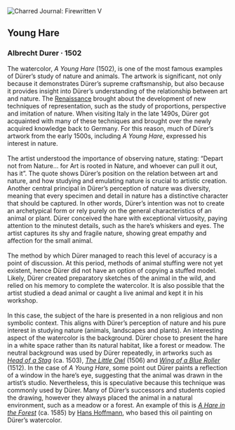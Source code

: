 <div class="artwork-of-the-day">
  <div class="container">
    <div class="img-wrapper">
      <img
        src="https://uploads7.wikiart.org/images/albrecht-durer/a-young-hare.jpg!Large.jpg"
        alt="Charred Journal: Firewritten V" />
    </div>
    <div class="artwork-detail">
      <div class="artwork-origin"> 
        <h2 class="artwork-name">Young Hare</h2>
        <h3 class="artist">
          Albrecht Durer
                    ·  1502
        </h3>
      </div>
      <p class="description">
        <span class="artwork-description-text ng-binding" ng-bind-html="viewModel.ArtworkOfTheDay.Description | unsafe">The watercolor, <i>A Young Hare</i> (1502), is one of the most famous examples of Dürer’s study of nature and animals. The artwork is significant, not only because it demonstrates Dürer’s supreme craftsmanship, but also because it provides insight into Dürer’s understanding of the relationship between art and nature. The <a target="_blank" href="https://www.wikiart.org/en/artists-by-art-movement/high-renaissance#!#resultType:masonry">Renaissance</a> brought about the development of new techniques of representation, such as the study of proportions, perspective and imitation of nature. When visiting Italy in the late 1490s, Dürer got acquainted with many of these techniques and brought over the newly acquired knowledge back to Germany.  For this reason, much of Dürer’s artwork from the early 1500s, including <i>A Young Hare</i>, expressed his interest in nature.<br><br>The artist understood the importance of observing nature, stating: “Depart not from Nature… for Art is rooted in Nature, and whoever can pull it out, has it”. The quote shows Dürer’s position on the relation between art and nature, and how studying and emulating nature is crucial to artistic creation. Another central principal in Dürer’s perception of nature was diversity, meaning that every specimen and detail in nature has a distinctive character that should be captured. In other words, Dürer’s intention was not to create an archetypical form or rely purely on the general characteristics of an animal or plant. Dürer conceived the hare with exceptional virtuosity, paying attention to the minutest details, such as the hare’s whiskers and eyes. The artist captures its shy and fragile nature, showing great empathy and affection for the small animal. <br><br>The method by which Dürer managed to reach this level of accuracy is a point of discussion. At this period, methods of animal stuffing were not yet existent, hence Dürer did not have an option of copying a stuffed model. Likely, Dürer created preparatory sketches of the animal in the wild, and relied on his memory to complete the watercolor. It is also possible that the artist studied a dead animal or caught a live animal and kept it in his workshop.<br><br>In this case, the subject of the hare is presented in a non religious and non symbolic context. This aligns with Dürer’s perception of nature and his pure interest in studying nature (animals, landscapes and plants). An interesting aspect of the watercolor is the background. Dürer chose to present the hare in a white space rather than its natural habitat, like a forest or meadow. The neutral background was used by Dürer repeatedly, in artworks such as <a target="_blank" href="https://www.wikiart.org/en/albrecht-durer/head-of-a-stag#!#resultType:masonry"><i>Head of a Stag</i></a> (ca. 1503), <a target="_blank" href="https://www.wikiart.org/en/albrecht-durer/the-little-owl-1506"><i>The Little Owl</i></a> (1506) and <a target="_blank" href="https://www.wikiart.org/en/albrecht-durer/wing-of-a-blue-roller-1512"><i>Wing of a Blue Roller</i></a> (1512). In the case of <i>A Young Hare</i>, some point out Dürer paints a reflection of a window in the hare’s eye, suggesting that the animal was drawn in the artist’s studio. Nevertheless, this is speculative because this technique was commonly used by Dürer. Many of Dürer’s successors and students copied the drawing, however they always placed the animal in a natural environment, such as a meadow or a forest. An example of this is <a target="_blank" href="https://www.wikiart.org/en/hans-hoffmann/a-hare-in-the-forest-after-durer-1585"><i>A Hare in the Forest</i></a> (ca. 1585) by <a target="_blank" href="https://www.wikiart.org/en/hans-hoffmann">Hans Hoffmann</a>, who based this oil painting on Dürer’s watercolor.</span>
                        <div class="text-shadow-container" ng-show="showShadow" style=""></div>
      </p>
    </div>
  </div>

</div>
